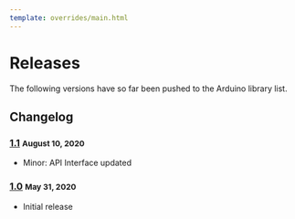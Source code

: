 ```yaml
---
template: overrides/main.html
---
```


# Releases

The following versions have so far been pushed to the Arduino library list.

## Changelog

### [1.1](https://github.com/somefunAgba/ModernPIDControlSS/archive/v1.1.zip) <small> August 10, 2020</small>

* Minor: API Interface updated

### [1.0](https://github.com/somefunAgba/ModernPIDControlSS/archive/v1.0.zip) <small> May 31, 2020</small>

* Initial release
